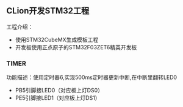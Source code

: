 ## CLion开发STM32工程
工程介绍：
- 使用STM32CubeMX生成模板工程
- 开发板使用正点原子的STM32F03ZET6精英开发板

### TIMER
功能描述：使用定时器6,实现500ms定时器更新中断,在中断里翻转LED0
- PB5引脚接LED0（对应板上灯DS0）
- PE5引脚接LED1（对应板上灯DS1）